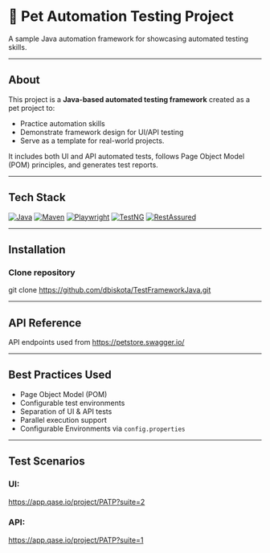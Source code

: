 # 🐾 Pet Automation Testing Project

A sample Java automation framework for showcasing automated testing skills.

---

## About
This project is a **Java-based automated testing framework** created as a pet project to:

 - Practice automation skills
 - Demonstrate framework design for UI/API testing
 - Serve as a template for real-world projects.

It includes both UI and API automated tests, follows Page Object Model (POM) principles, and generates test reports.

---
## Tech Stack

[![Java](https://img.shields.io/badge/Java-21-orange?logo=java)](https://www.oracle.com/java/)
[![Maven](https://img.shields.io/badge/Maven-Build-blue?logo=apachemaven)](https://maven.apache.org/)
[![Playwright](https://img.shields.io/badge/Playwright-Testing-green)](https://playwright.dev/java/)
[![TestNG](https://img.shields.io/badge/TestNG-Testing-green)](https://testng.org/)
[![RestAssured](https://img.shields.io/badge/RestAssured-APITesting-purple)](https://rest-assured.io/)

---

## Installation

### Clone repository

git clone https://github.com/dbiskota/TestFrameworkJava.git

---

## API Reference

API endpoints used from https://petstore.swagger.io/

---

## Best Practices Used
- Page Object Model (POM)
- Configurable test environments
- Separation of UI & API tests
- Parallel execution support
- Configurable Environments via `config.properties`  


---

## Test Scenarios
### UI:

https://app.qase.io/project/PATP?suite=2

### API:

https://app.qase.io/project/PATP?suite=1
